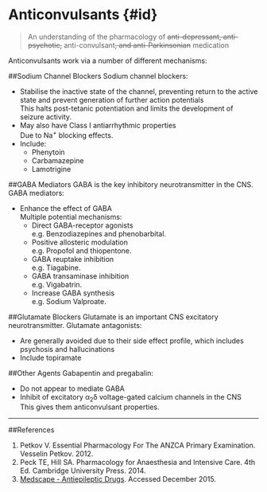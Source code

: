 # Anticonvulsants {#id}
> An understanding of the pharmacology of ~~anti-depressant, anti-psychotic,~~ anti-convulsant~~, and anti-Parkinsonian~~ medication

Anticonvulsants work via a number of different mechanisms:

##Sodium Channel Blockers
Sodium channel blockers:
* Stabilise the inactive state of the channel, preventing return to the active state and prevent generation of further action potentials  
This halts post-tetanic potentiation and limits the development of seizure activity.
* May also have Class I antiarrhythmic properties  
Due to Na<sup>+</sup> blocking effects.
* Include:
    * Phenytoin
    * Carbamazepine
    * Lamotrigine

##GABA Mediators
GABA is the key inhibitory neurotransmitter in the CNS. GABA mediators:
* Enhance the effect of GABA  
Multiple potential mechanisms:
    *  Direct GABA-receptor agonists  
    e.g. Benzodiazepines and phenobarbital.
    * Positive allosteric modulation  
    e.g. Propofol and thiopentone.
    * GABA reuptake inhibition  
    e.g. Tiagabine.
    * GABA transaminase inhibition  
    e.g. Vigabatrin.
    * Increase GABA synthesis  
    e.g. Sodium Valproate.

##Glutamate Blockers
Glutamate is an important CNS excitatory neurotransmitter. Glutamate antagonists:
* Are generally avoided due to their side effect profile, which includes psychosis and hallucinations
* Include topiramate

##Other Agents
Gabapentin and pregabalin:
* Do not appear to mediate GABA
* Inhibit of excitatory α<sub>2</sub>δ voltage-gated calcium channels in the CNS  
This gives them anticonvulsant properties.


---
##References
1. Petkov V. Essential Pharmacology For The ANZCA Primary Examination. Vesselin Petkov. 2012.
2. Peck TE, Hill SA. Pharmacology for Anaesthesia and Intensive Care. 4th Ed. Cambridge University Press. 2014.  
3. [Medscape - Antiepileptic Drugs](http://emedicine.medscape.com/article/1187334-overview#showall). Accessed December 2015.
